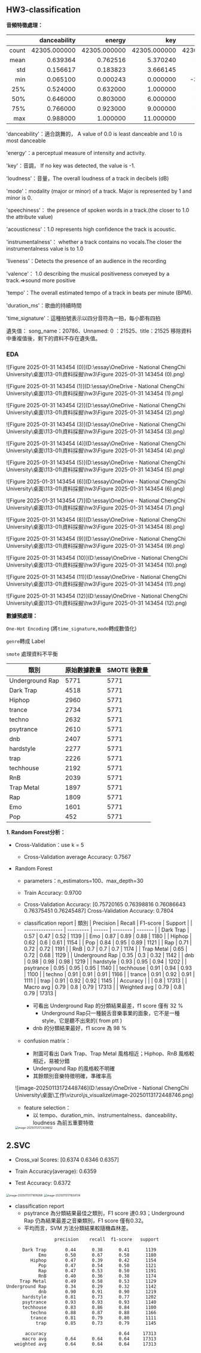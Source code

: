 ## HW3-classification

**音頻特徵處理：**

|       | danceability |       energy |          key |     loudness |         mode |  speechiness | acousticness | instrumentalness |     liveness |      valence |        tempo |   duration_ms | time_signature |
| ----: | -----------: | -----------: | -----------: | -----------: | -----------: | -----------: | -----------: | ---------------: | -----------: | -----------: | -----------: | ------------: | -------------: |
| count | 42305.000000 | 42305.000000 | 42305.000000 | 42305.000000 | 42305.000000 | 42305.000000 | 42305.000000 |     42305.000000 | 42305.000000 | 42305.000000 | 42305.000000 |  42305.000000 |   42305.000000 |
|  mean |     0.639364 |     0.762516 |     5.370240 |    -6.465442 |     0.549462 |     0.136561 |     0.096160 |         0.283048 |     0.214079 |     0.357101 |   147.474056 | 250865.846685 |       3.972580 |
|   std |     0.156617 |     0.183823 |     3.666145 |     2.941165 |     0.497553 |     0.126168 |     0.170827 |         0.370791 |     0.175576 |     0.233200 |    23.844623 | 102957.713571 |       0.268342 |
|   min |     0.065100 |     0.000243 |     0.000000 |   -33.357000 |     0.000000 |     0.022700 |     0.000001 |         0.000000 |     0.010700 |     0.018700 |    57.967000 |  25600.000000 |       1.000000 |
|   25% |     0.524000 |     0.632000 |     1.000000 |    -8.161000 |     0.000000 |     0.049100 |     0.001730 |         0.000000 |     0.099600 |     0.161000 |   129.931000 | 179840.000000 |       4.000000 |
|   50% |     0.646000 |     0.803000 |     6.000000 |    -6.234000 |     1.000000 |     0.075500 |     0.016400 |         0.005940 |     0.135000 |     0.322000 |   144.973000 | 224760.000000 |       4.000000 |
|   75% |     0.766000 |     0.923000 |     9.000000 |    -4.513000 |     1.000000 |     0.193000 |     0.107000 |         0.722000 |     0.294000 |     0.522000 |   161.464000 | 301133.000000 |       4.000000 |
|   max |     0.988000 |     1.000000 |    11.000000 |     3.148000 |     1.000000 |     0.946000 |     0.988000 |         0.989000 |     0.988000 |     0.988000 |   220.290000 | 913052.000000 |       5.000000 |

'danceability'：適合跳舞的， A value of 0.0 is least danceable and 1.0 is most danceable

'energy'：a perceptual measure of intensity and activity.

'key'：音調， If no key was detected, the value is -1.

'loudness'：音量，The overall loudness of a track in decibels (dB)

'mode'：modality (major or minor) of a track. Major is represented by 1 and minor is 0.

'speechiness'： the presence of spoken words in a track.(the closer to 1.0 the attribute value)

'acousticness'：1.0 represents high confidence the track is acoustic.

'instrumentalness'： whether a track contains no vocals.The closer the instrumentalness value is to 1.0

'liveness'：Detects the presence of an audience in the recording

'valence'： 1.0 describing the musical positiveness conveyed by a track.=>sound more positive

'tempo'：The overall estimated tempo of a track in beats per minute (BPM).

'duration_ms'：歌曲的持續時間

'time_signature'：這種拍號表示以四分音符為一拍，每小節有四拍

遺失值：
song_name：20786、Unnamed: 0 ：21525、title：21525
移除資料中重複值後，剩下的資料不存在遺失值。
### EDA

![Figure 2025-01-31 143454 (0)](D:\essay\OneDrive - National ChengChi University\桌面\113-01\資料採掘\hw3\Figure 2025-01-31 143454 (0).png)

![Figure 2025-01-31 143454 (1)](D:\essay\OneDrive - National ChengChi University\桌面\113-01\資料採掘\hw3\Figure 2025-01-31 143454 (1).png)

![Figure 2025-01-31 143454 (2)](D:\essay\OneDrive - National ChengChi University\桌面\113-01\資料採掘\hw3\Figure 2025-01-31 143454 (2).png)

![Figure 2025-01-31 143454 (3)](D:\essay\OneDrive - National ChengChi University\桌面\113-01\資料採掘\hw3\Figure 2025-01-31 143454 (3).png)

![Figure 2025-01-31 143454 (4)](D:\essay\OneDrive - National ChengChi University\桌面\113-01\資料採掘\hw3\Figure 2025-01-31 143454 (4).png)

![Figure 2025-01-31 143454 (5)](D:\essay\OneDrive - National ChengChi University\桌面\113-01\資料採掘\hw3\Figure 2025-01-31 143454 (5).png)

![Figure 2025-01-31 143454 (6)](D:\essay\OneDrive - National ChengChi University\桌面\113-01\資料採掘\hw3\Figure 2025-01-31 143454 (6).png)

![Figure 2025-01-31 143454 (7)](D:\essay\OneDrive - National ChengChi University\桌面\113-01\資料採掘\hw3\Figure 2025-01-31 143454 (7).png)

![Figure 2025-01-31 143454 (8)](D:\essay\OneDrive - National ChengChi University\桌面\113-01\資料採掘\hw3\Figure 2025-01-31 143454 (8).png)

![Figure 2025-01-31 143454 (9)](D:\essay\OneDrive - National ChengChi University\桌面\113-01\資料採掘\hw3\Figure 2025-01-31 143454 (9).png)

![Figure 2025-01-31 143454 (10)](D:\essay\OneDrive - National ChengChi University\桌面\113-01\資料採掘\hw3\Figure 2025-01-31 143454 (10).png)

![Figure 2025-01-31 143454 (11)](D:\essay\OneDrive - National ChengChi University\桌面\113-01\資料採掘\hw3\Figure 2025-01-31 143454 (11).png)

![Figure 2025-01-31 143454 (12)](D:\essay\OneDrive - National ChengChi University\桌面\113-01\資料採掘\hw3\Figure 2025-01-31 143454 (12).png)

**數據預處理：**

`One-Hot Encoding` (將`time_signature,mode`轉成數值化)

`genre`轉成 Label

`smote` 處理資料不平衡

| 類別             | 原始數據數量 | SMOTE 後數量 |
| ---------------- | ------------ | ------------ |
| Underground  Rap | 5771         | 5771         |
| Dark Trap        | 4518         | 5771         |
| Hiphop           | 2960         | 5771         |
| trance           | 2734         | 5771         |
| techno           | 2632         | 5771         |
| psytrance        | 2610         | 5771         |
| dnb              | 2407         | 5771         |
| hardstyle        | 2277         | 5771         |
| trap             | 2226         | 5771         |
| techhouse        | 2192         | 5771         |
| RnB              | 2039         | 5771         |
| Trap  Metal      | 1897         | 5771         |
| Rap              | 1809         | 5771         |
| Emo              | 1601         | 5771         |
| Pop              | 452          | 5771         |

**1. Random Forest分析：**

- Cross-Validation：use k = 5
  - Cross-Validation average Accuracy: 0.7567
  
- Random Forest  
  - parameters：n_estimators=100、max_depth=30
  
  - Train Accuracy: 0.9700
  
  - Cross-Validation Accuracy: [0.75720165 0.76398816 0.76086643 0.76375451 0.76245487]
    Cross-Validation Accuracy: 0.7804
  
  - classification report
    | 類別             | Precision | Recall | F1-score | Support |
    | ---------------- | --------- | ------ | -------- | ------- |
    | Dark Trap        | 0.57      | 0.47   | 0.52     | 1139    |
    | Emo              | 0.87      | 0.89   | 0.88     | 1180    |
    | Hiphop           | 0.62      | 0.6    | 0.61     | 1154    |
    | Pop              | 0.84      | 0.95   | 0.89     | 1121    |
    | Rap              | 0.71      | 0.72   | 0.72     | 1191    |
    | RnB              | 0.7       | 0.7    | 0.7      | 1174    |
    | Trap  Metal      | 0.65      | 0.72   | 0.68     | 1129    |
    | Underground  Rap | 0.35      | 0.3    | 0.32     | 1142    |
    | dnb              | 0.98      | 0.98   | 0.98     | 1219    |
    | hardstyle        | 0.93      | 0.95   | 0.94     | 1202    |
    | psytrance        | 0.95      | 0.95   | 0.95     | 1140    |
    | techhouse        | 0.91      | 0.94   | 0.93     | 1100    |
    | techno           | 0.91      | 0.91   | 0.91     | 1166    |
    | trance           | 0.91      | 0.92   | 0.91     | 1111    |
    | trap             | 0.91      | 0.92   | 0.92     | 1145    |
    | Accuracy         |           |        | 0.8      | 17313   |
    | Macro avg        | 0.79      | 0.8    | 0.79     | 17313   |
    | Weighted  avg    | 0.79      | 0.8    | 0.79     | 17313   |
  
    - 可看出 Underground  Rap  的分類結果最差，f1 score 僅有 32 %
      - Underground Rap只一種饒舌音樂事業的面象，它不是一種style，它是聽不出來的( from ptt )
    - dnb 的分類結果最好，f1 score 為 98 %
  
  - confusion matrix：
  
    - 附圖可看出 Dark Trap、Trap Metal 風格相近；Hiphop、RnB 風格較相近，易被分錯
    - Underground Rap 的風格較不明確
    - 其餘類別音樂特徵明確，準確率高
  
  
  ![image-20250113172448746](D:\essay\OneDrive - National ChengChi University\桌面\工作\vizuro\js_visualize\image-20250113172448746.png)
  
  - feature selection：
    - 以 tempo、duration_min、instrumentalness、danceability、loudness 為前五重要特徵
  
   <img src="C:\Users\USER\AppData\Roaming\Typora\typora-user-images\image-20250113172429802.png" alt="image-20250113172429802" style="zoom: 50%;" />
  

## **2.SVC**
- Cross_val Scores:  [0.6374 0.6346 0.6357]

- Train Accuracy(average): 0.6359
- Test Accuracy: 0.6372

<img src="C:\Users\USER\AppData\Roaming\Typora\typora-user-images\image-20250113171819268.png" alt="image-20250113171819268" style="zoom: 50%;" />

<img src="C:\Users\USER\AppData\Roaming\Typora\typora-user-images\image-20250113171834134.png" alt="image-20250113171834134" style="zoom: 50%;" />

- classification report
  - psytrance 為分類結果最佳之類別，F1 score 達0.93；Underground Rap 仍為結果最差之音樂類別，F1 score 僅有0.32。
  - 平均而言，SVM 方法分類結果較隨機森林差。

```
                  precision    recall  f1-score   support

      Dark Trap       0.44      0.38      0.41      1139
            Emo       0.50      0.67      0.58      1180
         Hiphop       0.47      0.39      0.42      1154
            Pop       0.47      0.54      0.50      1121
            Rap       0.47      0.53      0.50      1191
            RnB       0.40      0.36      0.38      1174
     Trap Metal       0.49      0.58      0.53      1129
Underground Rap       0.34      0.29      0.32      1142
            dnb       0.90      0.91      0.90      1219
      hardstyle       0.81      0.73      0.77      1202
      psytrance       0.93      0.93      0.93      1140
      techhouse       0.83      0.86      0.84      1100
         techno       0.88      0.87      0.88      1166
         trance       0.81      0.79      0.80      1111
           trap       0.85      0.73      0.79      1145

       accuracy                           0.64     17313
      macro avg       0.64      0.64      0.64     17313
   weighted avg       0.64      0.64      0.64     17313
```







